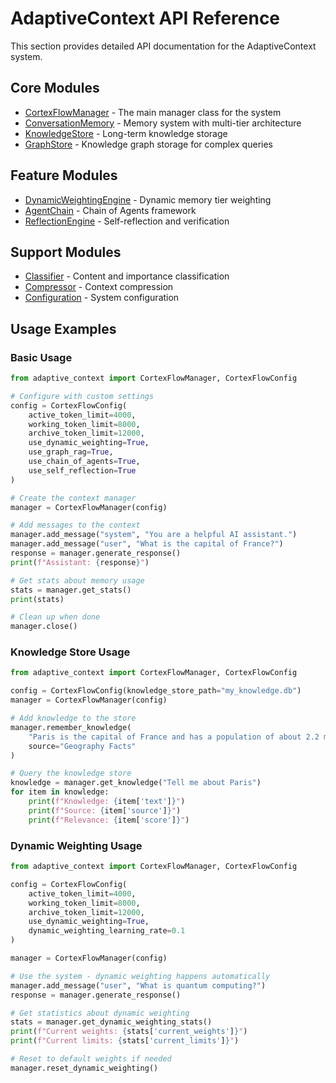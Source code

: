 # AdaptiveContext API Reference

This section provides detailed API documentation for the AdaptiveContext system.

## Core Modules

- [CortexFlowManager](manager.md) - The main manager class for the system
- [ConversationMemory](memory.md) - Memory system with multi-tier architecture
- [KnowledgeStore](knowledge.md) - Long-term knowledge storage
- [GraphStore](graph_store.md) - Knowledge graph storage for complex queries

## Feature Modules

- [DynamicWeightingEngine](dynamic_weighting.md) - Dynamic memory tier weighting
- [AgentChain](agent_chain.md) - Chain of Agents framework
- [ReflectionEngine](reflection.md) - Self-reflection and verification

## Support Modules

- [Classifier](classifier.md) - Content and importance classification
- [Compressor](compressor.md) - Context compression
- [Configuration](config.md) - System configuration

## Usage Examples

### Basic Usage

```python
from adaptive_context import CortexFlowManager, CortexFlowConfig

# Configure with custom settings
config = CortexFlowConfig(
    active_token_limit=4000,
    working_token_limit=8000, 
    archive_token_limit=12000,
    use_dynamic_weighting=True,
    use_graph_rag=True,
    use_chain_of_agents=True,
    use_self_reflection=True
)

# Create the context manager
manager = CortexFlowManager(config)

# Add messages to the context
manager.add_message("system", "You are a helpful AI assistant.")
manager.add_message("user", "What is the capital of France?")
response = manager.generate_response()
print(f"Assistant: {response}")

# Get stats about memory usage
stats = manager.get_stats()
print(stats)

# Clean up when done
manager.close()
```

### Knowledge Store Usage

```python
from adaptive_context import CortexFlowManager, CortexFlowConfig

config = CortexFlowConfig(knowledge_store_path="my_knowledge.db")
manager = CortexFlowManager(config)

# Add knowledge to the store
manager.remember_knowledge(
    "Paris is the capital of France and has a population of about 2.2 million people.",
    source="Geography Facts"
)

# Query the knowledge store
knowledge = manager.get_knowledge("Tell me about Paris")
for item in knowledge:
    print(f"Knowledge: {item['text']}")
    print(f"Source: {item['source']}")
    print(f"Relevance: {item['score']}")
```

### Dynamic Weighting Usage

```python
from adaptive_context import CortexFlowManager, CortexFlowConfig

config = CortexFlowConfig(
    active_token_limit=4000,
    working_token_limit=8000, 
    archive_token_limit=12000,
    use_dynamic_weighting=True,
    dynamic_weighting_learning_rate=0.1
)

manager = CortexFlowManager(config)

# Use the system - dynamic weighting happens automatically
manager.add_message("user", "What is quantum computing?")
response = manager.generate_response()

# Get statistics about dynamic weighting
stats = manager.get_dynamic_weighting_stats()
print(f"Current weights: {stats['current_weights']}")
print(f"Current limits: {stats['current_limits']}")

# Reset to default weights if needed
manager.reset_dynamic_weighting()
``` 